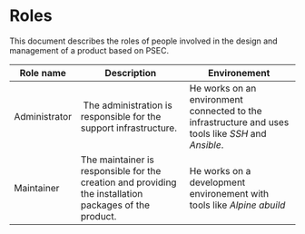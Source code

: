 # Roles

This document describes the roles of people involved in the design and management of a product based on PSEC.

| Role name | Description | Environement |
|--|--|--|
| Administrator | The administration is responsible for the support infrastructure. | He works on an environment connected to the infrastructure and uses tools like *SSH* and *Ansible*. |
| Maintainer | The maintainer is responsible for the creation and providing the installation packages of the product. | He works on a development environement with tools like *Alpine abuild* |